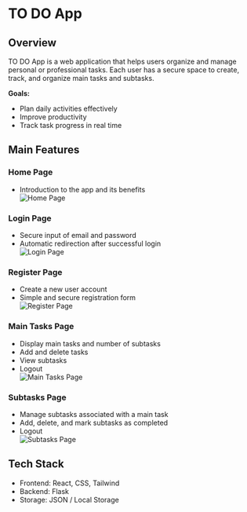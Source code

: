 # TO DO App

## Overview
TO DO App is a web application that helps users organize and manage personal or professional tasks. Each user has a secure space to create, track, and organize main tasks and subtasks.

**Goals:**
- Plan daily activities effectively  
- Improve productivity  
- Track task progress in real time  

## Main Features

### Home Page
- Introduction to the app and its benefits  
![Home Page](images/home.png)

### Login Page
- Secure input of email and password  
- Automatic redirection after successful login  
![Login Page](images/login.png)

### Register Page
- Create a new user account  
- Simple and secure registration form  
![Register Page](images/register.png)

### Main Tasks Page
- Display main tasks and number of subtasks  
- Add and delete tasks  
- View subtasks  
- Logout  
![Main Tasks Page](images/main_tasks.png)

### Subtasks Page
- Manage subtasks associated with a main task  
- Add, delete, and mark subtasks as completed  
- Logout  
![Subtasks Page](images/subtasks.png)

## Tech Stack
- Frontend: React, CSS, Tailwind  
- Backend: Flask  
- Storage: JSON / Local Storage  
